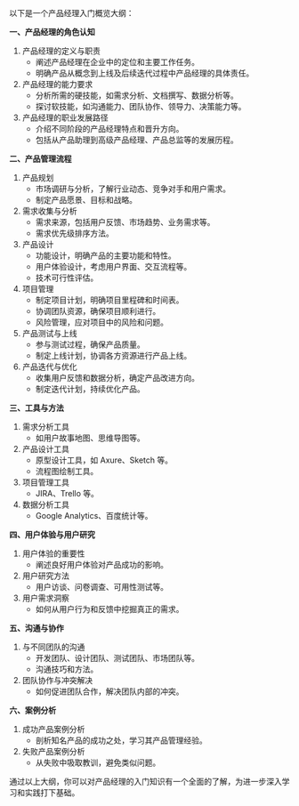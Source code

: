 以下是一个产品经理入门概览大纲：

**一、产品经理的角色认知**

1. 产品经理的定义与职责
    - 阐述产品经理在企业中的定位和主要工作任务。
    - 明确产品从概念到上线及后续迭代过程中产品经理的具体责任。
2. 产品经理的能力要求
    - 分析所需的硬技能，如需求分析、文档撰写、数据分析等。
    - 探讨软技能，如沟通能力、团队协作、领导力、决策能力等。
3. 产品经理的职业发展路径
    - 介绍不同阶段的产品经理特点和晋升方向。
    - 包括从产品助理到高级产品经理、产品总监等的发展历程。

**二、产品管理流程**

1. 产品规划
    - 市场调研与分析，了解行业动态、竞争对手和用户需求。
    - 制定产品愿景、目标和战略。
2. 需求收集与分析
    - 需求来源，包括用户反馈、市场趋势、业务需求等。
    - 需求优先级排序方法。
3. 产品设计
    - 功能设计，明确产品的主要功能和特性。
    - 用户体验设计，考虑用户界面、交互流程等。
    - 技术可行性评估。
4. 项目管理
    - 制定项目计划，明确项目里程碑和时间表。
    - 协调团队资源，确保项目顺利进行。
    - 风险管理，应对项目中的风险和问题。
5. 产品测试与上线
    - 参与测试过程，确保产品质量。
    - 制定上线计划，协调各方资源进行产品上线。
6. 产品迭代与优化
    - 收集用户反馈和数据分析，确定产品改进方向。
    - 制定迭代计划，持续优化产品。

**三、工具与方法**

1. 需求分析工具
    - 如用户故事地图、思维导图等。
2. 产品设计工具
    - 原型设计工具，如 Axure、Sketch 等。
    - 流程图绘制工具。
3. 项目管理工具
    - JIRA、Trello 等。
4. 数据分析工具
    - Google Analytics、百度统计等。

**四、用户体验与用户研究**

1. 用户体验的重要性
    - 阐述良好用户体验对产品成功的影响。
2. 用户研究方法
    - 用户访谈、问卷调查、可用性测试等。
3. 用户需求洞察
    - 如何从用户行为和反馈中挖掘真正的需求。

**五、沟通与协作**

1. 与不同团队的沟通
    - 开发团队、设计团队、测试团队、市场团队等。
    - 沟通技巧和方法。
2. 团队协作与冲突解决
    - 如何促进团队合作，解决团队内部的冲突。

**六、案例分析**

1. 成功产品案例分析
    - 剖析知名产品的成功之处，学习其产品管理经验。
2. 失败产品案例分析
    - 从失败中吸取教训，避免类似问题。

通过以上大纲，你可以对产品经理的入门知识有一个全面的了解，为进一步深入学习和实践打下基础。
